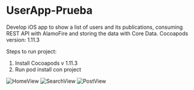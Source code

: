 # UserApp-Prueba
Develop iOS app to show a list of users and its publications, consuming REST API with AlamoFire and storing the data with Core Data.
Cocoapods version: 1.11.3

Steps to run project:

1. Install Cocoapods v 1.11.3
2. Run pod install con project

![HomeView](https://user-images.githubusercontent.com/80083204/199880857-4fb29d03-f4ae-4a31-88a3-992e5f41e89b.jpeg)
![SearchView](https://user-images.githubusercontent.com/80083204/199880880-3f4c61b4-f6fa-4a12-9345-f193cd593658.jpeg)
![PostView](https://user-images.githubusercontent.com/80083204/199880891-e4a6f72b-73af-4209-a747-d7b4ba23cbba.jpeg)
